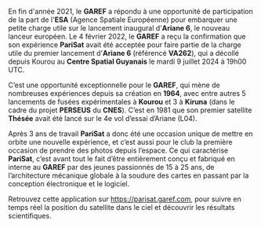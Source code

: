 En fin d'année 2021, le **GAREF** a répondu à une opportunité de participation de la part de l'**ESA** (Agence Spatiale Européenne) pour embarquer une petite charge utile sur le lancement inaugural d'**Ariane 6**, le nouveau lanceur européen. Le 4 février 2022, le **GAREF** a reçu la confirmation que son expérience **PariSat** avait été acceptée pour faire partie de la charge utile du premier lancement d'**Ariane 6** (référencé **VA262**), qui a décollé depuis Kourou au **Centre Spatial Guyanais** le mardi 9 juillet 2024 à 19h00 UTC.

C’est une opportunité exceptionnelle pour le **GAREF**, qui mène de nombreuses expériences depuis sa création en **1964**, avec entre autres 5 lancements de fusées expérimentales à **Kourou** et 3 à **Kiruna** (dans le cadre du projet **PERSEUS** du **CNES**). C’est en 1981 que son premier satellite **Thésée** avait été lancé sur le 4e vol d’essai d’Ariane (L04).

Après 3 ans de travail **PariSat** a donc été une occasion unique de mettre en orbite une nouvelle expérience, et c’est aussi pour le club la première occasion de prendre des photos depuis l’espace. Ce qui caractérise **PariSat**, c’est avant tout le fait d’être entièrement conçu et fabriqué en interne au **GAREF** par des jeunes passionnés de 15 à 25 ans, de l’architecture mécanique globale à la soudure des cartes en passant par la conception électronique et le logiciel.

Retrouvez cette application sur https://parisat.garef.com, pour suivre en temps réel la position du satellite dans le ciel et découvrir les résultats scientifiques.